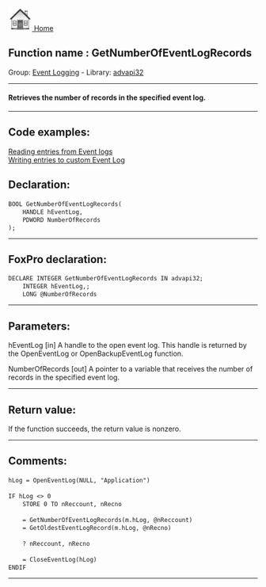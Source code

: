 [<img src="../../images/home.png"> Home ](https://github.com/VFPX/Win32API)  

## Function name : GetNumberOfEventLogRecords
Group: [Event Logging](../../functions_group.md#Event_Logging)  -  Library: [advapi32](../../Libraries.md#advapi32)  
***  


#### Retrieves the number of records in the specified event log.
***  


## Code examples:
[Reading entries from Event logs](../../samples/sample_524.md)  
[Writing entries to custom Event Log](../../samples/sample_564.md)  

## Declaration:
```foxpro  
BOOL GetNumberOfEventLogRecords(
	HANDLE hEventLog,
	PDWORD NumberOfRecords
);  
```  
***  


## FoxPro declaration:
```foxpro  
DECLARE INTEGER GetNumberOfEventLogRecords IN advapi32;
	INTEGER hEventLog,;
	LONG @NumberOfRecords  
```  
***  


## Parameters:
hEventLog
[in] A handle to the open event log. This handle is returned by the OpenEventLog or OpenBackupEventLog function. 

NumberOfRecords
[out] A pointer to a variable that receives the number of records in the specified event log.   
***  


## Return value:
If the function succeeds, the return value is nonzero.   
***  


## Comments:
```foxpro
hLog = OpenEventLog(NULL, "Application")  
  
IF hLog <> 0  
	STORE 0 TO nReccount, nRecno  
  
	= GetNumberOfEventLogRecords(m.hLog, @nReccount)  
	= GetOldestEventLogRecord(m.hLog, @nRecno)  
  
	? nReccount, nRecno  
  
	= CloseEventLog(hLog)  
ENDIF
```

***  

